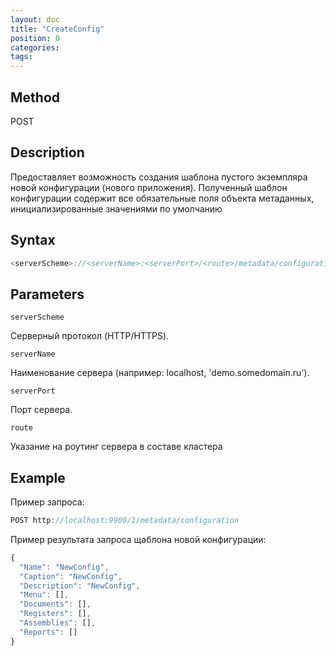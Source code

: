 ```yaml
---
layout: doc
title: "CreateConfig"
position: 0
categories: 
tags:
---
```


## Method

POST

## Description
Предоставляет возможность создания шаблона пустого экземпляра новой конфигурации (нового приложения).
Полученный шаблон конфигурации содержит все обязательные поля объекта метаданных, инициализированные
значениями по умолчанию

## Syntax
```js
<serverScheme>://<serverName>:<serverPort>/<route>/metadata/configuration/
```

## Parameters

`serverScheme`

Серверный протокол (HTTP/HTTPS).

`serverName`

Наименование сервера (например: localhost, 'demo.somedomain.ru').

`serverPort`

Порт сервера.

`route` 

Указание на роутинг сервера в составе кластера

## Example

Пример запроса:

```csharp
POST http://localhost:9900/1/metadata/configuration 
```

Пример результата запроса щаблона новой конфигурации:

```js
{
  "Name": "NewConfig",
  "Caption": "NewConfig",
  "Description": "NewConfig",
  "Menu": [],
  "Documents": [],
  "Registers": [],
  "Assemblies": [],
  "Reports": []
}
```
